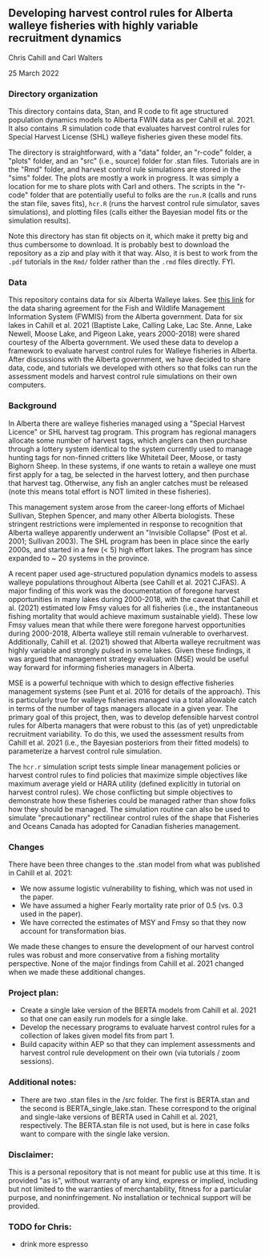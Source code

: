 ## Developing harvest control rules for Alberta walleye fisheries with highly variable recruitment dynamics
Chris Cahill and Carl Walters

25 March 2022

### Directory organization
This directory contains data, Stan, and R code to fit age structured population dynamics models to Alberta FWIN data as per Cahill et al. 2021.  It also contains .R simulation code that evaluates harvest control rules for Special Harvest License (SHL) walleye fisheries given these model fits. 

The directory is straightforward, with a "data" folder, an "r-code" folder, a "plots" folder, and an "src" (i.e., source) folder for .stan files. Tutorials are in the "Rmd" folder, and harvest control rule simulations are stored in the "sims" folder. The plots are mostly a work in progress.  It was simply a location for me to share plots with Carl and others.  The scripts in the "r-code" folder that are potentially useful to folks are the `run.R` (calls and runs the stan file, saves fits), `hcr.R` (runs the harvest control rule simulator, saves simulations), and plotting files (calls either the Bayesian model fits or the simulation results). 

Note this directory has stan fit objects on it, which make it pretty big and thus cumbersome to download.  It is probably best to download the repository as a zip and play with it that way. Also, it is best to work from the `.pdf` tutorials in the `Rmd/` folder rather than the `.rmd` files directly. FYI.

### Data
This repository contains data for six Alberta Walleye lakes.  See [this link](https://www.alberta.ca/assets/documents/ep-fwmis-data-sharing-agreement.pdf) for the data sharing agreement for the Fish and Wildlife Management Information System (FWMIS) from the Alberta government. Data for six lakes in Cahill et al. 2021 (Baptiste Lake, Calling Lake, Lac Ste. Anne, Lake Newell, Moose Lake, and Pigeon Lake, years 2000-2018) were shared courtesy of the Alberta government.  We used these data to develop a framework to evaluate harvest control rules for Walleye fisheries in Alberta.  After discussions with the Alberta government, we have decided to share data, code, and tutorials we developed with others so that folks can run the assessment models and harvest control rule simulations on their own computers.

### Background
In Alberta there are walleye fisheries managed using a "Special Harvest Licence" or SHL harvest tag program.  This program has regional managers allocate some number of harvest tags, which anglers can then purchase through a lottery system identical to the system currently used to manage hunting tags for non-finned critters like Whitetail Deer, Moose, or tasty Bighorn Sheep.  In these systems, if one wants to retain a walleye one must first apply for a tag, be selected in the harvest lottery, and then purchase that  harvest tag.  Otherwise, any fish an angler catches must be released (note this means total effort is NOT limited in these fisheries).

This management system arose from the career-long efforts of Michael Sullivan, Stephen Spencer, and many other Alberta biologists.  These stringent restrictions were implemented in response to recognition that Alberta walleye apparently underwent an "Invisible Collapse" (Post et al. 2001; Sullivan 2003). The SHL program has been in place since the early 2000s, and started in a few (< 5) high effort lakes.  The program has since expanded to ~ 20 systems in the province. 

A recent paper used age-structured population dynamics models to assess walleye populations throughout Alberta (see Cahill et al. 2021 CJFAS).  A major finding of this work was the documentation of foregone harvest opportunities in many lakes during 2000-2018, with the caveat that Cahill et al. (2021) estimated low Fmsy values for all fisheries (i.e., the instantaneous fishing mortality that would achieve maximum sustainable yield).  These low Fmsy values mean that while there were foregone harvest opportunities during 2000-2018, Alberta walleye still remain vulnerable to overharvest.  Additionally, Cahill et al. (2021) showed that Alberta walleye recruitment was highly variable and strongly pulsed in some lakes.  Given these findings, it was argued that management strategy evaluation (MSE) would be useful way forward for informing fisheries managers in Alberta. 

MSE is a powerful technique with which to design effective fisheries management systems (see Punt et al. 2016 for details of the approach).  This is particularly true for walleye fisheries managed via a total allowable catch in terms of the number of tags managers allocate in a given year. The primary goal of this project, then, was to develop defensible harvest control rules for Alberta managers that were robust to this (as of yet) unpredictable recruitment variability.  To do this, we used the assessment results from Cahill et al. 2021 (i.e., the Bayesian posteriors from their fitted models) to parameterize a harvest control rule simulation. 

The `hcr.r` simulation script tests simple linear management policies or harvest control rules to find policies that maximize simple objectives like maximum average yield or HARA utility (defined explicitly in tutorial on harvest control rules).  We chose conflicting but simple objectives to demonstrate how these fisheries could be managed rather than show folks how they should be managed.  The simulation routine can also be used to simulate "precautionary" rectilinear control rules of the shape that Fisheries and Oceans Canada has adopted for Canadian fisheries management. 

### Changes 

There have been three changes to the .stan model from what was published in Cahill et al. 2021:

* We now assume logistic vulnerability to fishing, which was not used in the paper.
* We have assumed a higher Fearly mortality rate prior of 0.5 (vs. 0.3 used in the paper). 
* We have corrected the estimates of MSY and Fmsy so that they now account for transformation bias. 

We made these changes to ensure the development of our harvest control rules was robust and more conservative from a fishing mortality perspective.  None of the major findings from Cahill et al. 2021 changed when we made these additional changes. 

### Project plan:

* Create a single lake version of the BERTA models from Cahill et al. 2021 so that one can easily run models for a single lake.
* Develop the necessary programs to evaluate harvest control rules for a collection of lakes given model fits from part 1. 
* Build capacity within AEP so that they can implement assessments and harvest control rule development on their own (via tutorials / zoom sessions).

### Additional notes:

* There are two .stan files in the /src folder.  The first is BERTA.stan and the second is BERTA_single_lake.stan.  These correspond to the original and single-lake versions of BERTA used in Cahill et al. 2021, respectively. The BERTA.stan file is not used, but is here in case folks want to compare with the single lake version. 

### Disclaimer:

This is a personal repository that is not meant for public use at this time. It is provided "as is", without warranty of any kind, express or implied, including but not limited to the warranties of merchantability, fitness for a particular purpose, and noninfringement. No installation or technical support will be provided.

### TODO for Chris: 

* drink more espresso 